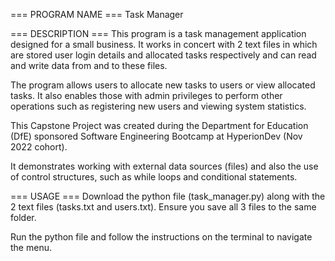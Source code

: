 === PROGRAM NAME === Task Manager

=== DESCRIPTION === This program is a task management application designed for a small business. It works in concert with 2 text files in which are stored user login details and allocated tasks respectively and can read and write data from and to these files.

The program allows users to allocate new tasks to users or view allocated tasks. It also enables those with admin privileges to perform other operations such as registering new users and viewing system statistics. 

This Capstone Project was created during the Department for Education (DfE) sponsored Software Engineering Bootcamp at HyperionDev (Nov 2022 cohort).

It demonstrates working with external data sources (files) and also the use of control structures, such as while loops and conditional statements.

=== USAGE === Download the python file (task_manager.py) along with the 2 text files (tasks.txt and users.txt). Ensure you save all 3 files to the same folder.

Run the python file and follow the instructions on the terminal to navigate the menu.

